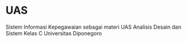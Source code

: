# UAS
Sistem Informasi Kepegawaian sebagai materi UAS Analisis Desain dan Sistem Kelas C Universitas Diponegoro
